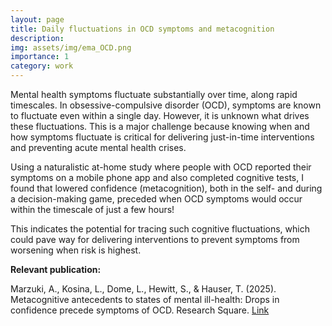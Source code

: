 ```yaml
---
layout: page
title: Daily fluctuations in OCD symptoms and metacognition
description: 
img: assets/img/ema_OCD.png
importance: 1
category: work
---
```

Mental health symptoms fluctuate substantially over time, along rapid timescales. In obsessive-compulsive disorder (OCD), symptoms are known to fluctuate even within a single day. However, it is unknown what drives these fluctuations. This is a major challenge because knowing when and how symptoms fluctuate is critical for delivering just-in-time interventions and preventing acute mental health crises.

Using a naturalistic at-home study where people with OCD reported their symptoms on a mobile phone app and also completed cognitive tests, I found that lowered confidence (metacognition), both in the self- and during a decision-making game, preceded when OCD symptoms would occur within the timescale of just a few hours!

This indicates the potential for tracing such cognitive fluctuations, which could pave way for delivering interventions to prevent symptoms from worsening when risk is highest.

<b>Relevant publication:</b>

Marzuki, A., Kosina, L., Dome, L., Hewitt, S., & Hauser, T. (2025). Metacognitive antecedents to states of mental ill-health: Drops in confidence precede symptoms of OCD. Research Square. <a href="https://www.researchgate.net/profile/Aleya-Aziz-Marzuki/publication/395400424_Metacognitive_antecedents_to_states_of_mental_ill-_health_Drops_in_confidence_precede_symptoms_of_OCD/links/68c1cf07c76fc271eb32f793/Metacognitive-antecedents-to-states-of-mental-ill-health-Drops-in-confidence-precede-symptoms-of-OCD.pdf">Link</a>
